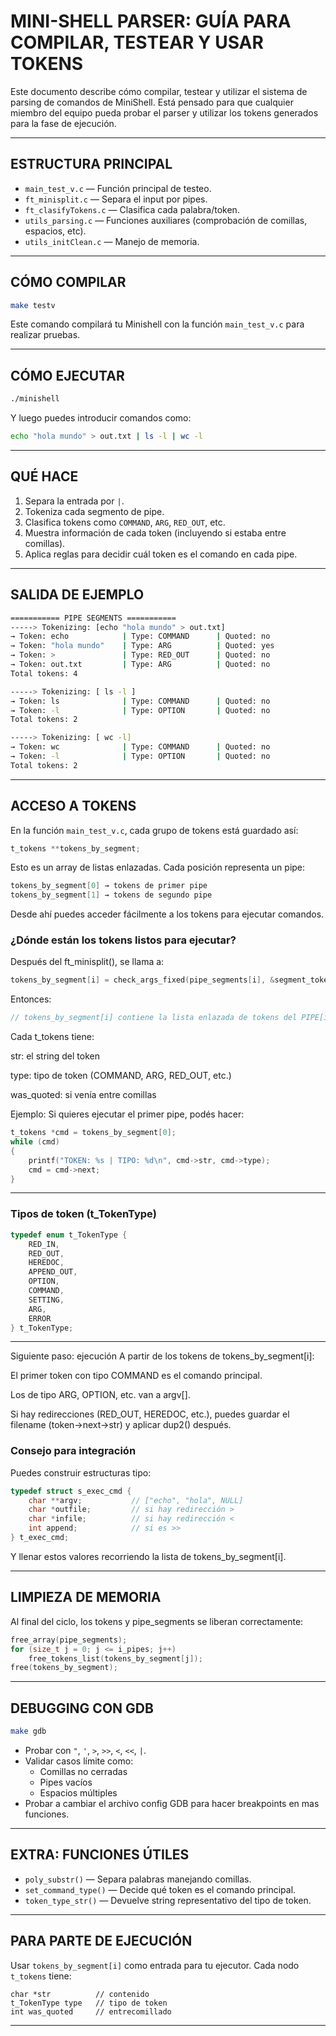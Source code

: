 # MINI-SHELL PARSER: GUÍA PARA COMPILAR, TESTEAR Y USAR TOKENS

Este documento describe cómo compilar, testear y utilizar el sistema de parsing de comandos de MiniShell. Está pensado para que cualquier miembro del equipo pueda probar el parser y utilizar los tokens generados para la fase de ejecución.

---

## ESTRUCTURA PRINCIPAL

- `main_test_v.c` — Función principal de testeo.
- `ft_minisplit.c` — Separa el input por pipes.
- `ft_clasifyTokens.c` — Clasifica cada palabra/token.
- `utils_parsing.c` — Funciones auxiliares (comprobación de comillas, espacios, etc).
- `utils_initClean.c` — Manejo de memoria.

---

## CÓMO COMPILAR

```bash
make testv
```

Este comando compilará tu Minishell con la función `main_test_v.c` para realizar pruebas.

---

## CÓMO EJECUTAR

```bash
./minishell
```

Y luego puedes introducir comandos como:

```bash
echo "hola mundo" > out.txt | ls -l | wc -l
```

---

## QUÉ HACE

1. Separa la entrada por `|`.
2. Tokeniza cada segmento de pipe.
3. Clasifica tokens como `COMMAND`, `ARG`, `RED_OUT`, etc.
4. Muestra información de cada token (incluyendo si estaba entre comillas).
5. Aplica reglas para decidir cuál token es el comando en cada pipe.

---

## SALIDA DE EJEMPLO

```bash
=========== PIPE SEGMENTS ===========
-----> Tokenizing: [echo "hola mundo" > out.txt]
→ Token: echo            | Type: COMMAND      | Quoted: no
→ Token: "hola mundo"    | Type: ARG          | Quoted: yes
→ Token: >               | Type: RED_OUT      | Quoted: no
→ Token: out.txt         | Type: ARG          | Quoted: no
Total tokens: 4

-----> Tokenizing: [ ls -l ]
→ Token: ls              | Type: COMMAND      | Quoted: no
→ Token: -l              | Type: OPTION       | Quoted: no
Total tokens: 2

-----> Tokenizing: [ wc -l]
→ Token: wc              | Type: COMMAND      | Quoted: no
→ Token: -l              | Type: OPTION       | Quoted: no
Total tokens: 2
```

---

## ACCESO A TOKENS

En la función `main_test_v.c`, cada grupo de tokens está guardado así:

```c
t_tokens **tokens_by_segment;
```

Esto es un array de listas enlazadas. Cada posición representa un pipe:

```c
tokens_by_segment[0] → tokens de primer pipe
tokens_by_segment[1] → tokens de segundo pipe
```


Desde ahí puedes acceder fácilmente a los tokens para ejecutar comandos.

### ¿Dónde están los tokens listos para ejecutar?
Después del ft_minisplit(), se llama a:

```c
tokens_by_segment[i] = check_args_fixed(pipe_segments[i], &segment_tokens);
```

Entonces:

```c
// tokens_by_segment[i] contiene la lista enlazada de tokens del PIPE[i]
```

Cada t_tokens tiene:

str: el string del token

type: tipo de token (COMMAND, ARG, RED_OUT, etc.)

was_quoted: si venía entre comillas

Ejemplo:
Si quieres ejecutar el primer pipe, podés hacer:

```c
t_tokens *cmd = tokens_by_segment[0];
while (cmd)
{
    printf("TOKEN: %s | TIPO: %d\n", cmd->str, cmd->type);
    cmd = cmd->next;
}
```

---

### Tipos de token (t_TokenType)

```c
typedef enum t_TokenType {
	RED_IN,
	RED_OUT,
	HEREDOC,
	APPEND_OUT,
	OPTION,
	COMMAND,
	SETTING,
	ARG,
	ERROR
} t_TokenType;
```

---

Siguiente paso: ejecución
A partir de los tokens de tokens_by_segment[i]:

El primer token con tipo COMMAND es el comando principal.

Los de tipo ARG, OPTION, etc. van a argv[].

Si hay redirecciones (RED_OUT, HEREDOC, etc.), puedes guardar el filename (token->next->str) y aplicar dup2() después.

### Consejo para integración
Puedes construir estructuras tipo:

```c
typedef struct s_exec_cmd {
    char **argv;           // ["echo", "hola", NULL]
    char *outfile;         // si hay redirección >
    char *infile;          // si hay redirección <
    int append;            // si es >>
} t_exec_cmd;
```

Y llenar estos valores recorriendo la lista de tokens_by_segment[i].

---

## LIMPIEZA DE MEMORIA

Al final del ciclo, los tokens y pipe_segments se liberan correctamente:

```c
free_array(pipe_segments);
for (size_t j = 0; j <= i_pipes; j++)
    free_tokens_list(tokens_by_segment[j]);
free(tokens_by_segment);
```

---

## DEBUGGING CON GDB

```bash
make gdb
```

- Probar con `"`, `'`, `>`, `>>`, `<`, `<<`, `|`.
- Validar casos límite como:
  - Comillas no cerradas
  - Pipes vacíos
  - Espacios múltiples
- Probar a cambiar el archivo config GDB para hacer breakpoints en mas funciones.

---

## EXTRA: FUNCIONES ÚTILES

- `poly_substr()` — Separa palabras manejando comillas.
- `set_command_type()` — Decide qué token es el comando principal.
- `token_type_str()` — Devuelve string representativo del tipo de token.

---

## PARA PARTE DE EJECUCIÓN

Usar `tokens_by_segment[i]` como entrada para tu ejecutor. Cada nodo `t_tokens` tiene:

```
char *str          // contenido
t_TokenType type   // tipo de token
int was_quoted     // entrecomillado
```

---